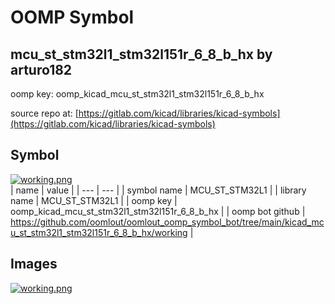 # OOMP Symbol  
## mcu_st_stm32l1_stm32l151r_6_8_b_hx  by arturo182  
  
oomp key: oomp_kicad_mcu_st_stm32l1_stm32l151r_6_8_b_hx  
  
source repo at: [https://gitlab.com/kicad/libraries/kicad-symbols](https://gitlab.com/kicad/libraries/kicad-symbols)  
## Symbol  
  
[![working.png](working_600.png)](working.png)  
| name | value | 
| --- | --- | 
| symbol name | MCU_ST_STM32L1 | 
| library name | MCU_ST_STM32L1 | 
| oomp key | oomp_kicad_mcu_st_stm32l1_stm32l151r_6_8_b_hx | 
| oomp bot github | https://github.com/oomlout/oomlout_oomp_symbol_bot/tree/main/kicad_mcu_st_stm32l1_stm32l151r_6_8_b_hx/working | 
## Images  
  
[![working.png](working_140.png)](working.png)  

